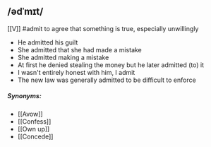 ## /ədˈmɪt/ 
[[V]]
#admit
to agree that something is true, especially unwillingly

- He admitted his guilt
- She admitted that she had made a mistake
- She admitted making a mistake
- At first he denied stealing the money but he later admitted (to) it
- I wasn't entirely honest with him, I admit
- The new law was generally admitted to be difficult to enforce

##### Synonyms:
- [[Avow]]
- [[Confess]]
- [[Own up]]
- [[Concede]]